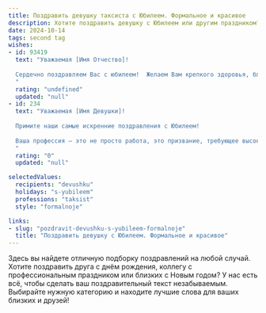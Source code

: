 ```yaml
---
title: Поздравить девушку таксиста с Юбилеем. Формальное и красивое
description: Хотите поздравить девушку с Юбилеем или другим праздником? Наш ИИ создаст незабываемое поздравление, а вы обязательно выделитесь среди других.  
date: 2024-10-14
tags: second tag
wishes:
- id: 93419
  text: "Уважаемая [Имя Отчество]!
  
  Сердечно поздравляем Вас с юбилеем!  Желаем Вам крепкого здоровья, благополучия, успехов в Вашей непростой и ответственной профессии таксиста. Пусть Ваша работа приносит Вам удовлетворение и достойное вознаграждение, а жизнь будет наполнена радостью, счастьем и яркими моментами.  С юбилеем!
  "
  rating: "undefined"
  updated: "null"
- id: 234
  text: "Уважаемая [Имя Девушки]!
  
  Примите наши самые искренние поздравления с Юбилеем!
  
  Ваша профессия – это не просто работа, это призвание, требующее высокой ответственности, выдержки и, конечно же, мастерства вождения. Желаем Вам всегда  зеленого света на жизненном пути, благодарных пассажиров и ровных дорог. Пусть каждый день будет наполнен радостью, оптимизмом и новыми достижениями!
  "
  rating: "0"
  updated: "null"

selectedValues:
  recipients: "devushku"
  holidays: "s-yubileem"
  professions: "taksist"
  style: "formalnoje"

links:
- slug: "pozdravit-devushku-s-yubileem-formalnoje"
  title: "Поздравить девушку с Юбилеем. Формальное и красивое"
---
```


Здесь вы найдете отличную подборку поздравлений на любой случай. 
Хотите поздравить друга с днём рождения, коллегу с профессиональным праздником или близких с Новым годом? У нас есть всё, чтобы сделать ваш поздравительный текст незабываемым. Выбирайте нужную категорию и находите лучшие слова для ваших близких и друзей!
